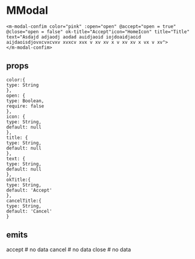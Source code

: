 # MModal

```
<m-modal-confim color="pink" :open="open" @accept="open = true" @close="open = false" ok-title="Accept"icon="HomeIcon" title="Title" text="Asdajd adjaodj aodad auidjaoid iojdoaidjaoid aijdaoisdjovxcvxcvxv xvxcv xvx v xv xv x v xv xv x vx v xv">
</m-modal-confim>
```

## props

```
color:{
type: String
},
open: {
type: Boolean,
require: false
},
icon: {
type: String,
default: null
},
title: {
type: String,
default: null
},
text: {
type: String,
default: null
},
okTitle:{
type: String,
default: 'Accept'
},
cancelTitle:{
type: String,
default: 'Cancel'
}
```

## emits

accept # no data
cancel # no data
close # no data